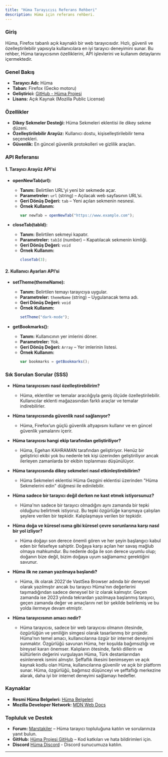```yaml
---
title: "Hüma Tarayıcısı Referans Rehberi"
description: Hüma için referans rehberi.
---
```


### **Giriş**
Hüma, Firefox tabanlı açık kaynaklı bir web tarayıcısıdır. Hızlı, güvenli ve özelleştirilebilir yapısıyla kullanıcılara en iyi tarayıcı deneyimini sunar. Bu rehber, Hüma tarayıcısının özelliklerini, API işlevlerini ve kullanım detaylarını içermektedir.

### **Genel Bakış**
- **Tarayıcı Adı:** Hüma
- **Taban:** Firefox (Gecko motoru)
- **Geliştirici:** [GitHub - Hüma Projesi](https://github.com/VastSea0/Huma)
- **Lisans:** Açık Kaynak (Mozilla Public License)

### **Özellikler**
- **Dikey Sekmeler Desteği:** Hüma Sekmeleri eklentisi ile dikey sekme düzeni.
- **Özelleştirilebilir Arayüz:** Kullanıcı dostu, kişiselleştirilebilir tema seçenekleri.
- **Güvenlik:** En güncel güvenlik protokolleri ve gizlilik araçları.

### **API Referansı**
#### **1. Tarayıcı Arayüz API’si**
- **openNewTab(url):**
  - **Tanım:** Belirtilen URL’yi yeni bir sekmede açar.
  - **Parametreler:** `url` (string) – Açılacak web sayfasının URL’si.
  - **Geri Dönüş Değeri:** `tab` – Yeni açılan sekmenin nesnesi.
  - **Örnek Kullanım:**
    ```javascript
    var newTab = openNewTab("https://www.example.com");
    ```

- **closeTab(tabId):**
  - **Tanım:** Belirtilen sekmeyi kapatır.
  - **Parametreler:** `tabId` (number) – Kapatılacak sekmenin kimliği.
  - **Geri Dönüş Değeri:** `void`
  - **Örnek Kullanım:**
    ```javascript
    closeTab(3);
    ```

#### **2. Kullanıcı Ayarları API’si**
- **setTheme(themeName):**
  - **Tanım:** Belirtilen temayı tarayıcıya uygular.
  - **Parametreler:** `themeName` (string) – Uygulanacak tema adı.
  - **Geri Dönüş Değeri:** `void`
  - **Örnek Kullanım:**
    ```javascript
    setTheme("dark-mode");
    ```

- **getBookmarks():**
  - **Tanım:** Kullanıcının yer imlerini döner.
  - **Parametreler:** Yok.
  - **Geri Dönüş Değeri:** `Array` – Yer imlerinin listesi.
  - **Örnek Kullanım:**
    ```javascript
    var bookmarks = getBookmarks();
    ```

### **Sık Sorulan Sorular (SSS)**
- **Hüma tarayıcısını nasıl özelleştirebilirim?**
  - Hüma, eklentiler ve temalar aracılığıyla geniş ölçüde özelleştirilebilir. Kullanıcılar eklenti mağazasından farklı araçlar ve temalar indirebilirler.

- **Hüma tarayıcısında güvenlik nasıl sağlanıyor?**
  - Hüma, Firefox’un güçlü güvenlik altyapısını kullanır ve en güncel güvenlik yamalarını içerir.

- **Hüma tarayıcısı hangi ekip tarafından geliştiriliyor?**
  - Hüma, Egehan KAHRAMAN tarafından geliştiriyor. Henüz bir geliştirici ekibi yok bu nedenle tek kişi üzerinden geliştiriliyor ancak ilerleyen zamanlarda bir ekibin toplanması düşünülüyor.

- **Hüma tarayıcısında dikey sekmeleri nasıl etkinleştirebilirim?**
  - Hüma Sekmeleri eklentisi Hüma Gezgini eklentisi üzerinden "Hüma Sekmelerini edin" düğmesi ile edinilebilir.

- **Hüma sadece bir tarayıcı değil derken ne kast etmek istiyorsunuz?**
  - Hüma'nın sadece bir tarayıcı olmadığını aynı zamanda bir tepki olduğunu belirtmek istiyoruz. Bu tepki özgürlüğe karışmaya çalışılan şeylere verilen bir tepkidir. Kalıplaşmaya verilen bir tepkidir.

- **Hüma doğa ve küresel ısıma gibi küresel çevre sorunlarına karşı nasıl bir yol izliyor?**
  - Hüma doğayı son derece önemli gören ve her şeyin başlangıcı kabul eden bir felsefeye sahiptir. Doğaya karşı açılan her savaş mağlub olmaya mahkumdur. Bu nedenle doğa ile son derece uyumlu olup; doğanın bize değil, bizim doğaya uyum sağlamamız gerektiğini savunur.

- **Hüma ilk ne zaman yazılmaya başlandı?**
  - Hüma, ilk olarak 2022'de VastSea Browser adında bir deneysel olarak yazılmıştır ancak bu tarayıcı Hüma'nın değerlerini taşımadığından sadece deneysel bir iz olarak kalmıştır. Geçen zamanda ise 2023 yılında tekrardan yazılmaya başlanmış tarayıcı, geçen zamanda değer ve amaçlarını net bir şekilde belirlemiş ve bu yolda ilermeye devam etmiştir.

- **Hüma tarayıcısının amacı nedir?**
  - Hüma tarayıcısı, sadece bir web tarayıcısı olmanın ötesinde, özgürlüğün ve yeniliğin simgesi olarak tasarlanmış bir projedir. Hüma'nın temel amacı, kullanıcılarına özgür bir internet deneyimi sunmaktır. Özgürlüğü savunan Hüma, her koşulda bağımsızlığı ve bireysel kararı önemser. Kalıpların ötesinde, farklı dillerin ve kültürlerin değerini vurgulayan Hüma, Türk destanlarından esinlenerek ismini almıştır. Şeffaflık ilkesini benimseyen ve açık kaynak kodlu olan Hüma, kullanıcılarına güvenilir ve açık bir platform sunar. Hüma, özgürlüğü, bağımsız düşünceyi ve şeffaflığı merkezine alarak, daha iyi bir internet deneyimi sağlamayı hedefler.

### **Kaynaklar**
- **Resmi Hüma Belgeleri:** [Hüma Belgeleri](https://github.com/VastSea0/Huma)
- **Mozilla Developer Network:** [MDN Web Docs](https://developer.mozilla.org/)

### **Topluluk ve Destek**
- **Forum:** [Marstakiler](https://marstakiler.vercel.app) – Hüma tarayıcı topluluğuna katılın ve sorularınıza yanıt bulun.
- **GitHub:** [Hüma Projesi GitHub](https://github.com/VastSea0/Huma) – Kod katkıları ve hata bildirimleri için.
- **Discord** [Hüma Discord](https://discord.gg/ZVHmv9dJRf) - Discord sunucumuza katılın.
---
 